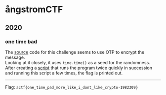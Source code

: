 # ångstromCTF
## 2020
### one time bad

The [source](chall.py) code for this challenge seems to use OTP to encrypt the message.  
Looking at it closely, it uses `time.time()` as a seed for the randomness. After creating a [script](crack.py) that runs the 
program twice quickly in succession and running this script a few times, the flag is printed out.

---
Flag: `actf{one_time_pad_more_like_i_dont_like_crypto-1982309}`